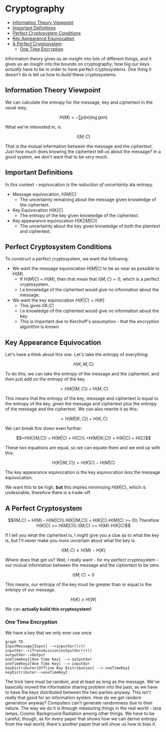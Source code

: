 # Cryptography <!-- omit in toc -->

* [Information Theory Viewpoint](#information-theory-viewpoint)
* [Important Definitions](#important-definitions)
* [Perfect Cryptosystem Conditions](#perfect-cryptosystem-conditions)
* [Key Appearance Equivocation](#key-appearance-equivocation)
* [A Perfect Cryptosystem](#a-perfect-cryptosystem)
  * [One Time Encryption](#one-time-encryption)

Information theory gives us an insight into lots of different things, and it gives us an insight into the bounds on cryptography; how big our keys *actually* have to be in order to have perfect cryptosystems. One thing it doesn't do is tell us how to *build* these cryptosystems.

## Information Theory Viewpoint

We can calculate the entropy for the message, key and ciphertext in the usual way;

$$
H(M) = -\sum p(m)\log(pm)
$$

What we're interested in, is

$$
I(M;C)
$$

That is the mutual infermation between the message and the ciphertext. *Just how much* does knowing the ciphertext tell us about the message? In a good system, we don't want that to be very much.

## Important Definitions

In this context - equivocation is the *reduction of uncertainty* ala entropy.

* Message equivocation, H(M|C)
  * The uncertainty remaining about the message given knowledge of the ciphertext.
* Key Equivocation H(K|C)
  * The entropy of the key given knowledge of the ciphertext.
* Key appearance equivocation H(K|(M|C))
  * The uncertainty about the key given knowledge of both the plaintext and ciphertext.

## Perfect Cryptosystem Conditions

To construct a perfect cryptosystem, we want the following:

* We want the message equivocation $H(M|C)$ to be as near as possible to $H(M)$.
  * If $H(M|C)$ = $H(M)$, then that mean that $I(M;C) = 0$, which is a perfect cryptosystem.
  * I.e knowledge of the ciphertext would give no information about the message.
* We want the key equivocation $H(K|C) = H(K)$
  * This gives I(K;C)
  * I.e knowledge of the ciphertext would give no information about the key.
  * This is important due to Kerchoff's assumption - that the encryption algorithm is *known.*

## Key Appearance Equivocation

Let's have a think about this one. Let's take the entropy of everything:

$$H(K,M,C)$$

To do this, we can take the entropy of the message and the ciphertext, and then just add on the entropy of the key.

$$=H(K|(M,C)) + H(M,C)$$

This means that the entropy of the key, message and ciphertext is equal to the entropy of the key, given the message and ciphertext plus the entropy of the message and the ciphertext.
We can also rewrite it as this:

$$=H(M|(K,C)) + H(K,C)$$

We can break this down even further:

$$=H(K|(M,C)) + H(M|C) + H(C)\\
=H(M|(K,C)) + H(K|C) + H(C)$$

These two equations are equal, so we can equate them and we end up with this:

$$H(K|(M,C)) = H(K|C) - H(M|C)$$

The key appearance equivocation is the key equivocation less the message equivocation.

We want this to be high, **but** this implies minimising $H(M|C)$, which is undesirable, therefore there is a trade-off.

## A Perfect Cryptosystem

$$I(M;C) = H(M) - H(M|C)\\
H(K|(M,C)) = H(K|C)-H(M|C) >= 0\\
Therefore H(K|C) >= H(M|C)\\
I(M;C) >= H(M)-H(K|C)$$

If I tell you what the ciphertext is, I *might* give you a clue as to what the key is, but I'll never make you *more* uncertain about what the key is.

$$I(M;C) \geq H(M)- H(K)$$

Where does that get us? Well, I really want - for my perfect cryptosystem - our mutual information between the message and the ciphertext to be zero.

$$I(M;C) = 0$$

This means, our entropy of the key must be greater than or equal to the entropy of our message.

$$H(K) \geq H(W)$$

We can **actually build this cryptosystem!**

### One Time Encryption

We have a key that we only ever use once

```mermaid
graph TD
InputMessage[Input] -->inputXor((+))
inputXor-->|Transmission|outputXor((+))
outputXor-->Output
oneTimeKey1[One Time Key] --> outputXor
oneTimeKey2[One Time Key] --> inputXor
keyDistributor[Offline Key Distribution] --> oneTimeKey1
keyDistributor-->oneTimeKey2
```

The trick here must be random, and at least as long as the message. We've basically moved the information sharing problem into the past, as we have to have the keys distributed between the two parties anyway. This isn't really that good for an information system.
How do we get random generation anyway? Computers can't generate randomness due to their nature. The way we do it is through measuring things in the real world - lava lamps, Cosmic Background Radiation among other things.
We have to be careful, though, as for every paper that shows how we can derive entropy from the real world, there's another paper that will show us how to bias it.
